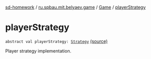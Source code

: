 [sd-homework](../../index.md) / [ru.spbau.mit.belyaev.game](../index.md) / [Game](index.md) / [playerStrategy](.)

# playerStrategy

`abstract val playerStrategy: `[`Strategy`](../../ru.spbau.mit.belyaev.strategy/-strategy/index.md) [(source)](https://github.com/StasBel/sd-homework/blob/Roguelike/src/main/kotlin/ru/spbau/mit/belyaev/game/Game.kt#L49)

Player strategy implementation.

